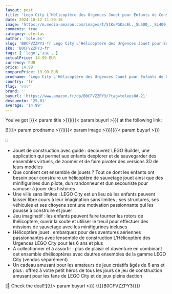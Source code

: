 ```yaml
---
layout: post
title: 'Lego City L’Hélicoptère des Urgences Jouet pour Enfants de Construction Créative  Cadeau pour Garçons et Filles de 6 Ans ou Plus  Minifigurines : Pilote  Randonneur et Sauveteur 60405'
date: 2024-10-12 11:20:16
image: 'https://m.media-amazon.com/images/I/51KuPGKacEL._SL500_._SL400_.jpg'
comments: true
category: ofertas
author: 'tole.es'
slug: 'B0CFVZZPY3-fr Lego City L’Hélicoptère des Urgences Jouet pour Enfants de...'
sku: 'B0CFVZZPY3-fr'
tags: [ 'lego','🇫🇷', ]
actualPrice: 14.99 EUR
currency: EUR
price: 14.99
comparePrice: 19.99 EUR
prodname: 'Lego City L’Hélicoptère des Urgences Jouet pour Enfants de Construction Créative  Cadeau pour Garçons et Filles de 6 Ans ou Plus  Minifigurines : Pilote  Randonneur et Sauveteur 60405'
country: 'fr'
flag: '🇫🇷'
brand: ''
buyurl: 'https://www.amazon.fr/dp/B0CFVZZPY3/?tag=tolees0d-21'
descuento: '25.01'
average: '14.99'
---
```


You've got [{{< param title >}}]({{< param buyurl >}}) at the following link:

[![{{< param prodname >}}]({{< param image >}})]({{< param buyurl >}})

ℹ️:

- Jouet de construction avec guide : découvrez LEGO Builder, une application qui permet aux enfants dexplorer et de sauvegarder des ensembles virtuels, de zoomer et de faire pivoter des versions 3D de leurs modèles
- Que contient cet ensemble de jouets ? Tout ce dont les enfants ont besoin pour construire un hélicoptère de sauvetage jouet ainsi que des minifigurines dun pilote, dun randonneur et dun secouriste pour samuser à jouer des histoires
- Une ville sans limites : LEGO City est un lieu où les enfants peuvent laisser libre cours à leur imagination sans limites ; ses structures, ses véhicules et ses citoyens sont une motivation passionnante qui les pousse à construire et jouer
- Jeu imaginatif : les enfants peuvent faire tourner les rotors de lhélicoptère, ouvrir la soute et utiliser le treuil pour effectuer des missions de sauvetage avec les minifigurines incluses
- Hélicoptère jouet : embarquez pour des aventures aériennes passionnantes avec lensemble de construction L’Hélicoptère des Urgences LEGO City pour les 6 ans et plus
- À collectionner et à assortir : plus de plaisir et daventure en combinant cet ensemble dhélicoptères avec dautres ensembles de la gamme LEGO City (vendus séparément)
- Un cadeau amusant pour les amateurs de jeux créatifs âgés de 6 ans et plus : offrez à votre petit héros de tous les jours ce jeu de construction amusant pour les fans de LEGO City et de jeux pleins daction

[🛒 Check the deal!!]({{< param buyurl >}})
{{<world>}}B0CFVZZPY3{{</world>}}
